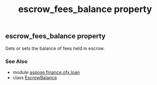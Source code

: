 ﻿---
title: escrow_fees_balance property
second_title: Aspose.Finance for Python via .NET API References
description: 
type: docs
weight: 50
url: /python-net/aspose.finance.ofx.loan/escrowbalance/escrow_fees_balance/
is_root: false
---

## escrow_fees_balance property


Gets or sets the balance of fees held in escrow.

### See Also
* module [aspose.finance.ofx.loan](../../)
* class [EscrowBalance](/finance/python-net/aspose.finance.ofx.loan/escrowbalance)
